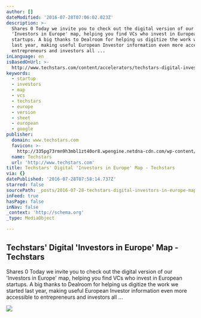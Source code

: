 ```yaml
---
author: []
dateModified: '2016-07-28T07:06:02.023Z'
description: >-
  Shares 0 Today we invite you to check out the digital version of our
  'Investors in Europe' map, helping you find VCs who invest in European
  startups. A big thanks to Dealroom for helping us digitize the work we started
  last year, making useful European Investor information even more accessible to
  entrepreneurs and investors all ...
inLanguage: en
isBasedOnUrl: >-
  http://www.techstars.com/content/accelerators/techstars-digital-investors-europe-map/
keywords:
  - startup
  - investors
  - map
  - vcs
  - techstars
  - europe
  - version
  - sheet
  - european
  - google
publisher:
  domain: www.techstars.com
  favicon: >-
    http://335pg73rmn9h3mbl1zt40or8.wpengine.netdna-cdn.com/wp-content/themes/estrellas/assets/ico/favicon.png
  name: Techstars
  url: 'http://www.techstars.com'
title: Techstars' Digital 'Investors in Europe' Map - Techstars
via: {}
datePublished: '2016-07-28T07:58:14.737Z'
starred: false
sourcePath: _posts/2016-07-28-techstars-digital-investors-in-europe-map-techstars.md
inFeed: true
hasPage: false
inNav: false
_context: 'http://schema.org'
_type: MediaObject

---
```

<article style=""><h1>Techstars' Digital 'Investors in Europe' Map - Techstars</h1><p>Shares 0 Today we invite you to check out the digital version of our 'Investors in Europe' map, helping you find VCs who invest in European startups. A big thanks to Dealroom for helping us digitize the work we started last year, making useful European Investor information even more accessible to entrepreneurs and investors all ...</p><img src="http://www.techstars.com/uploads/Screen-Shot-2016-06-29-at-3.44.05-PM-e1467236902233.png" /></article>